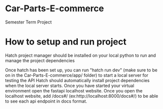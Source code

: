 # Car-Parts-E-commerce
Semester Term Project

# How to setup and run project
Hatch project manager should be installed on your local python to run and manage the project dependencies


Once hatch has been set up, you can run "hatch run dev" (make sure to be on in the Car-Parts-E-commerce/app/ folder) to start a local server for testing the API
Hatch should automatically install project dependencies when the local server starts. Once you have started your virtual environment open the fastapi localhost website. 
Once you open the localhost website, add /docs#/ (ex:http://localhost:8000/docs#/) to be able to see each api endpoint in docs format.